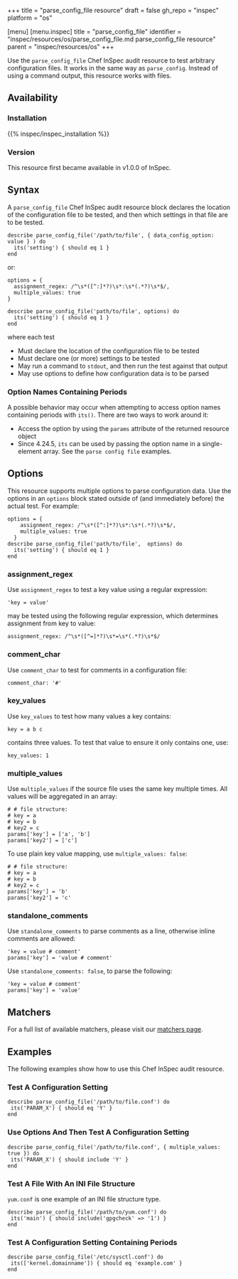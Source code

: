 +++
title = "parse_config_file resource"
draft = false
gh_repo = "inspec"
platform = "os"

[menu]
  [menu.inspec]
    title = "parse_config_file"
    identifier = "inspec/resources/os/parse_config_file.md parse_config_file resource"
    parent = "inspec/resources/os"
+++

Use the `parse_config_file` Chef InSpec audit resource to test arbitrary configuration files. It works in the same way as `parse_config`. Instead of using a command output, this resource works with files.

## Availability

### Installation

{{% inspec/inspec_installation %}}

### Version

This resource first became available in v1.0.0 of InSpec.

## Syntax

A `parse_config_file` Chef InSpec audit resource block declares the location of the configuration file to be tested, and then which settings in that file are to be tested.

    describe parse_config_file('/path/to/file', { data_config_option: value } ) do
      its('setting') { should eq 1 }
    end

or:

    options = {
      assignment_regex: /^\s*([^:]*?)\s*:\s*(.*?)\s*$/,
      multiple_values: true
    }

    describe parse_config_file('path/to/file', options) do
      its('setting') { should eq 1 }
    end

where each test

- Must declare the location of the configuration file to be tested
- Must declare one (or more) settings to be tested
- May run a command to `stdout`, and then run the test against that output
- May use options to define how configuration data is to be parsed

### Option Names Containing Periods

A possible behavior may occur when attempting to access option names containing periods with `its()`. There are two ways to work around it:

* Access the option by using the `params` attribute of the returned resource object
* Since 4.24.5, `its` can be used by passing the option name in a single-element array. See the `parse config file` examples.

## Options

This resource supports multiple options to parse configuration data. Use the options in an `options` block stated outside of (and immediately before) the actual test. For example:

    options = {
        assignment_regex: /^\s*([^:]*?)\s*:\s*(.*?)\s*$/,
        multiple_values: true
      }
    describe parse_config_file('path/to/file',  options) do
      its('setting') { should eq 1 }
    end

### assignment_regex

Use `assignment_regex` to test a key value using a regular expression:

    'key = value'

may be tested using the following regular expression, which determines assignment from key to value:

    assignment_regex: /^\s*([^=]*?)\s*=\s*(.*?)\s*$/

### comment_char

Use `comment_char` to test for comments in a configuration file:

    comment_char: '#'

### key_values

Use `key_values` to test how many values a key contains:

    key = a b c

contains three values. To test that value to ensure it only contains one, use:

    key_values: 1

### multiple_values

Use `multiple_values` if the source file uses the same key multiple times. All values will be aggregated in an array:

    # # file structure:
    # key = a
    # key = b
    # key2 = c
    params['key'] = ['a', 'b']
    params['key2'] = ['c']

To use plain key value mapping, use `multiple_values: false`:

    # # file structure:
    # key = a
    # key = b
    # key2 = c
    params['key'] = 'b'
    params['key2'] = 'c'

### standalone_comments

Use `standalone_comments` to parse comments as a line, otherwise inline comments are allowed:

    'key = value # comment'
    params['key'] = 'value # comment'

Use `standalone_comments: false`, to parse the following:

    'key = value # comment'
    params['key'] = 'value'

## Matchers

For a full list of available matchers, please visit our [matchers page](/inspec/matchers/).

## Examples

The following examples show how to use this Chef InSpec audit resource.

### Test A Configuration Setting

    describe parse_config_file('/path/to/file.conf') do
     its('PARAM_X') { should eq 'Y' }
    end

### Use Options And Then Test A Configuration Setting

    describe parse_config_file('/path/to/file.conf', { multiple_values: true }) do
     its('PARAM_X') { should include 'Y' }
    end

### Test A File With An INI File Structure

`yum.conf` is one example of an INI file structure type.

    describe parse_config_file('/path/to/yum.conf') do
     its('main') { should include('gpgcheck' => '1') }
    end

### Test A Configuration Setting Containing Periods

    describe parse_config_file('/etc/sysctl.conf') do
     its(['kernel.domainname']) { should eq 'example.com' }
    end
